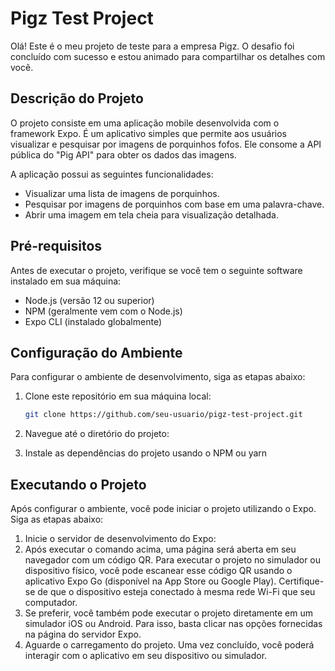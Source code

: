# Pigz Test Project

Olá! Este é o meu projeto de teste para a empresa Pigz. O desafio foi concluído com sucesso e estou animado para compartilhar os detalhes com você.

## Descrição do Projeto

O projeto consiste em uma aplicação mobile desenvolvida com o framework Expo. É um aplicativo simples que permite aos usuários visualizar e pesquisar por imagens de porquinhos fofos. Ele consome a API pública do "Pig API" para obter os dados das imagens.

A aplicação possui as seguintes funcionalidades:

- Visualizar uma lista de imagens de porquinhos.
- Pesquisar por imagens de porquinhos com base em uma palavra-chave.
- Abrir uma imagem em tela cheia para visualização detalhada.

## Pré-requisitos

Antes de executar o projeto, verifique se você tem o seguinte software instalado em sua máquina:

- Node.js (versão 12 ou superior)
- NPM (geralmente vem com o Node.js)
- Expo CLI (instalado globalmente)

## Configuração do Ambiente

Para configurar o ambiente de desenvolvimento, siga as etapas abaixo:

1. Clone este repositório em sua máquina local:

   ```bash
   git clone https://github.com/seu-usuario/pigz-test-project.git
2. Navegue até o diretório do projeto:
3. Instale as dependências do projeto usando o NPM ou yarn

## Executando o Projeto

Após configurar o ambiente, você pode iniciar o projeto utilizando o Expo. Siga as etapas abaixo:
1. Inicie o servidor de desenvolvimento do Expo:
2. Após executar o comando acima, uma página será aberta em seu navegador com um código QR. Para executar o projeto no simulador ou dispositivo físico, você pode escanear esse código QR usando o aplicativo Expo Go (disponível na App Store ou Google Play). Certifique-se de que o dispositivo esteja conectado à mesma rede Wi-Fi que seu computador.
3. Se preferir, você também pode executar o projeto diretamente em um simulador iOS ou Android. Para isso, basta clicar nas opções fornecidas na página do servidor Expo.
4. Aguarde o carregamento do projeto. Uma vez concluído, você poderá interagir com o aplicativo em seu dispositivo ou simulador.
